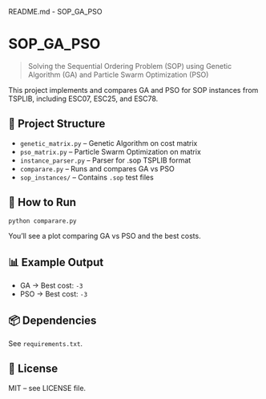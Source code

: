 README.md - SOP_GA_PSO
# SOP_GA_PSO

> Solving the Sequential Ordering Problem (SOP) using Genetic Algorithm (GA) and Particle Swarm Optimization (PSO)

This project implements and compares GA and PSO for SOP instances from TSPLIB, including ESC07, ESC25, and ESC78.

## 📁 Project Structure

- `genetic_matrix.py` – Genetic Algorithm on cost matrix
- `pso_matrix.py` – Particle Swarm Optimization on matrix
- `instance_parser.py` – Parser for .sop TSPLIB format
- `comparare.py` – Runs and compares GA vs PSO
- `sop_instances/` – Contains `.sop` test files

## 🚀 How to Run

```bash
python comparare.py
```

You’ll see a plot comparing GA vs PSO and the best costs.

## 📊 Example Output

- GA → Best cost: `-3`
- PSO → Best cost: `-3`

## 📦 Dependencies

See `requirements.txt`.

## 📄 License

MIT – see LICENSE file.
